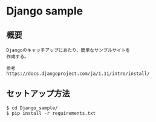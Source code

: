 # Django sample

## 概要
```
Djangoのキャッチアップにあたり、簡単なサンプルサイトを
作成する。

参考
https://docs.djangoproject.com/ja/1.11/intro/install/
```

## セットアップ方法
```
$ cd Django_sample/
$ pip install -r requirements.txt
```
